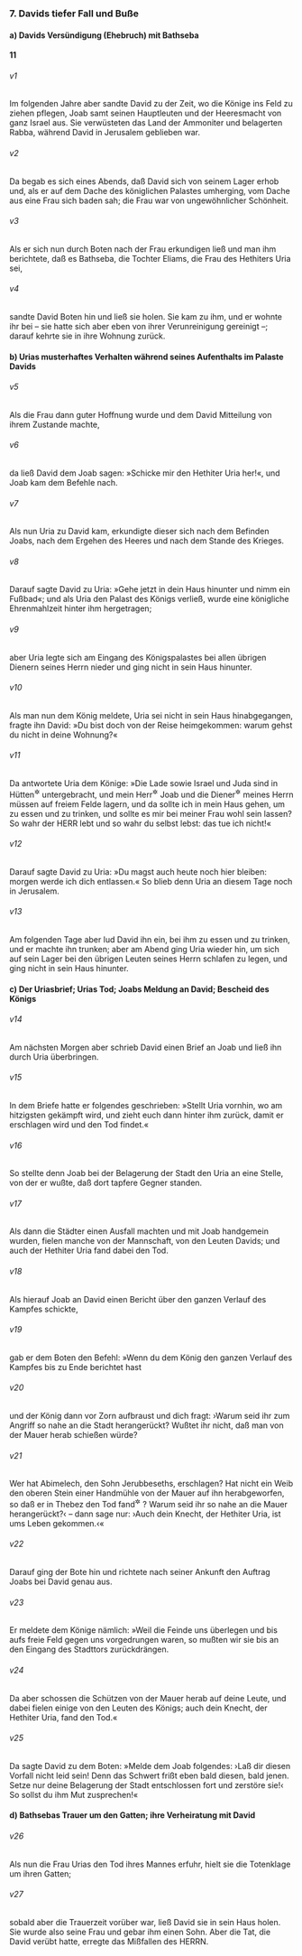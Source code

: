 ### 7. Davids tiefer Fall und Buße

#### a) Davids Versündigung (Ehebruch) mit Bathseba

__11__

###### v1
Im folgenden Jahre aber sandte David zu der Zeit, wo die Könige ins Feld zu ziehen pflegen, Joab samt seinen Hauptleuten und der Heeresmacht von ganz Israel aus. Sie verwüsteten das Land der Ammoniter und belagerten Rabba, während David in Jerusalem geblieben war.


###### v2
Da begab es sich eines Abends, daß David sich von seinem Lager erhob und, als er auf dem Dache des königlichen Palastes umherging, vom Dache aus eine Frau sich baden sah; die Frau war von ungewöhnlicher Schönheit.

###### v3
Als er sich nun durch Boten nach der Frau erkundigen ließ und man ihm berichtete, daß es Bathseba, die Tochter Eliams, die Frau des Hethiters Uria sei,

###### v4
sandte David Boten hin und ließ sie holen. Sie kam zu ihm, und er wohnte ihr bei – sie hatte sich aber eben von ihrer Verunreinigung gereinigt –; darauf kehrte sie in ihre Wohnung zurück.

#### b) Urias musterhaftes Verhalten während seines Aufenthalts im Palaste Davids


###### v5
Als die Frau dann guter Hoffnung wurde und dem David Mitteilung von ihrem Zustande machte,

###### v6
da ließ David dem Joab sagen: »Schicke mir den Hethiter Uria her!«, und Joab kam dem Befehle nach.

###### v7
Als nun Uria zu David kam, erkundigte dieser sich nach dem Befinden Joabs, nach dem Ergehen des Heeres und nach dem Stande des Krieges.

###### v8
Darauf sagte David zu Uria: »Gehe jetzt in dein Haus hinunter und nimm ein Fußbad«; und als Uria den Palast des Königs verließ, wurde eine königliche Ehrenmahlzeit hinter ihm hergetragen;

###### v9
aber Uria legte sich am Eingang des Königspalastes bei allen übrigen Dienern seines Herrn nieder und ging nicht in sein Haus hinunter.

###### v10
Als man nun dem König meldete, Uria sei nicht in sein Haus hinabgegangen, fragte ihn David: »Du bist doch von der Reise heimgekommen: warum gehst du nicht in deine Wohnung?«

###### v11
Da antwortete Uria dem Könige: »Die Lade sowie Israel und Juda sind in Hütten<sup title="oder: Zelten">&#x2732;</sup>
 untergebracht, und mein Herr<sup title="= Feldherr">&#x2732;</sup>
 Joab und die Diener<sup title="= Offiziere">&#x2732;</sup>
 meines Herrn müssen auf freiem Felde lagern, und da sollte ich in mein Haus gehen, um zu essen und zu trinken, und sollte es mir bei meiner Frau wohl sein lassen? So wahr der HERR lebt und so wahr du selbst lebst: das tue ich nicht!«

###### v12
Darauf sagte David zu Uria: »Du magst auch heute noch hier bleiben: morgen werde ich dich entlassen.« So blieb denn Uria an diesem Tage noch in Jerusalem.

###### v13
Am folgenden Tage aber lud David ihn ein, bei ihm zu essen und zu trinken, und er machte ihn trunken; aber am Abend ging Uria wieder hin, um sich auf sein Lager bei den übrigen Leuten seines Herrn schlafen zu legen, und ging nicht in sein Haus hinunter.

#### c) Der Uriasbrief; Urias Tod; Joabs Meldung an David; Bescheid des Königs


###### v14
Am nächsten Morgen aber schrieb David einen Brief an Joab und ließ ihn durch Uria überbringen.

###### v15
In dem Briefe hatte er folgendes geschrieben: »Stellt Uria vornhin, wo am hitzigsten gekämpft wird, und zieht euch dann hinter ihm zurück, damit er erschlagen wird und den Tod findet.«

###### v16
So stellte denn Joab bei der Belagerung der Stadt den Uria an eine Stelle, von der er wußte, daß dort tapfere Gegner standen.

###### v17
Als dann die Städter einen Ausfall machten und mit Joab handgemein wurden, fielen manche von der Mannschaft, von den Leuten Davids; und auch der Hethiter Uria fand dabei den Tod.

###### v18
Als hierauf Joab an David einen Bericht über den ganzen Verlauf des Kampfes schickte,

###### v19
gab er dem Boten den Befehl: »Wenn du dem König den ganzen Verlauf des Kampfes bis zu Ende berichtet hast

###### v20
und der König dann vor Zorn aufbraust und dich fragt: ›Warum seid ihr zum Angriff so nahe an die Stadt herangerückt? Wußtet ihr nicht, daß man von der Mauer herab schießen würde?

###### v21
Wer hat Abimelech, den Sohn Jerubbeseths, erschlagen? Hat nicht ein Weib den oberen Stein einer Handmühle von der Mauer auf ihn herabgeworfen, so daß er in Thebez den Tod fand<sup title="Ri 9,53">&#x2732;</sup>
? Warum seid ihr so nahe an die Mauer herangerückt?‹ – dann sage nur: ›Auch dein Knecht, der Hethiter Uria, ist ums Leben gekommen.‹«

###### v22
Darauf ging der Bote hin und richtete nach seiner Ankunft den Auftrag Joabs bei David genau aus.

###### v23
Er meldete dem Könige nämlich: »Weil die Feinde uns überlegen und bis aufs freie Feld gegen uns vorgedrungen waren, so mußten wir sie bis an den Eingang des Stadttors zurückdrängen.

###### v24
Da aber schossen die Schützen von der Mauer herab auf deine Leute, und dabei fielen einige von den Leuten des Königs; auch dein Knecht, der Hethiter Uria, fand den Tod.«

###### v25
Da sagte David zu dem Boten: »Melde dem Joab folgendes: ›Laß dir diesen Vorfall nicht leid sein! Denn das Schwert frißt eben bald diesen, bald jenen. Setze nur deine Belagerung der Stadt entschlossen fort und zerstöre sie!‹ So sollst du ihm Mut zusprechen!«

#### d) Bathsebas Trauer um den Gatten; ihre Verheiratung mit David


###### v26
Als nun die Frau Urias den Tod ihres Mannes erfuhr, hielt sie die Totenklage um ihren Gatten;

###### v27
sobald aber die Trauerzeit vorüber war, ließ David sie in sein Haus holen. Sie wurde also seine Frau und gebar ihm einen Sohn. Aber die Tat, die David verübt hatte, erregte das Mißfallen des HERRN.